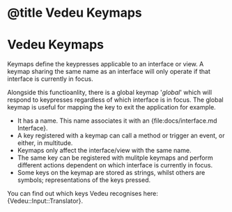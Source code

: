 # @title Vedeu Keymaps
# Vedeu Keymaps

Keymaps define the keypresses applicable to an interface or view. A
keymap sharing the same name as an interface will only operate if that
interface is currently in focus.

Alongside this functioanlity, there is a global keymap '_global_'
which will respond to keypresses regardless of which interface is in
focus. The global keymap is useful for mapping the key to exit the
application for example.

- It has a name. This name associates it with an
  {file:docs/interface.md Interface}.
- A key registered with a keymap can call a method or trigger an
  event, or either, in multitude.
- Keymaps only affect the interface/view with the same name.
- The same key can be registered with mulitple keymaps and perform
  different actions dependent on which interface is currently in
  focus.
- Some keys on the keymap are stored as strings, whilst others are
  symbols; representations of the keys pressed.

You can find out which keys Vedeu recognises here:
{Vedeu::Input::Translator}.
